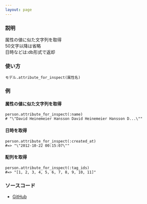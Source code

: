 ```yaml
---
layout: page
---
```


### 説明

属性の値に似た文字列を取得  
50文字以降は省略  
日時などは:db形式で返却

### 使い方

    モデル.attribute_for_inspect(属性名)

### 例

#### 属性の値に似た文字列を取得

    person.attribute_for_inspect(:name)
    # "\"David Heinemeier Hansson David Heinemeier Hansson D...\""

#### 日時を取得

    person.attribute_for_inspect(:created_at)
    #=> "\"2012-10-22 00:15:07\""

#### 配列を取得

    person.attribute_for_inspect(:tag_ids)
    #=> "[1, 2, 3, 4, 5, 6, 7, 8, 9, 10, 11]"

### ソースコード

-   [GitHub](https://github.com/rails/rails/blob/984c3ef2775781d47efa9f541ce570daa2434a80/activerecord/lib/active_record/attribute_methods.rb#L283)
